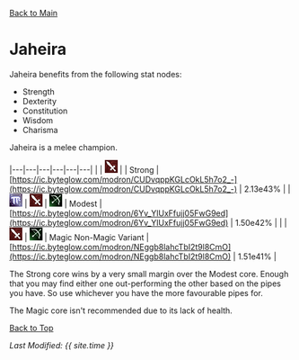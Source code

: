 [Back to Main](index.md)

# Jaheira

Jaheira benefits from the following stat nodes:
* Strength
* Dexterity
* Constitution
* Wisdom
* Charisma

Jaheira is a melee champion.

|---|---|---|---|---|---|
|   | ![Melee Icon](images\melee.png) |   | Strong  | [https://ic.byteglow.com/modron/CUDvqppKGLcOkL5h7o2_-](https://ic.byteglow.com/modron/CUDvqppKGLcOkL5h7o2_-) | 2.13e43% |
| ![Magic Icon](images\magic.png) | ![Melee Icon](images\melee.png) | ![Ranged Icon](images\ranged.png) | Modest  | [https://ic.byteglow.com/modron/6Yv_YlUxFfujj05FwG9ed](https://ic.byteglow.com/modron/6Yv_YlUxFfujj05FwG9ed) | 1.50e42% |
|   | ![Melee Icon](images\melee.png) | ![Ranged Icon](images\ranged.png) | Magic Non-Magic Variant | [https://ic.byteglow.com/modron/NEggb8lahcTbI2t9l8CmO](https://ic.byteglow.com/modron/NEggb8lahcTbI2t9l8CmO) | 1.51e41% |

The Strong core wins by a very small margin over the Modest core. Enough that you may find either one out-performing the other based on the pipes you have. So use whichever you have the more favourable pipes for.

The Magic core isn't recommended due to its lack of health.

[Back to Top](#top)

*Last Modified: {{ site.time }}*